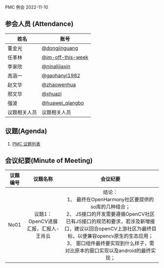 PMC 例会 2022-11-10

## 参会人员 (Attendance)

| 姓名     | 账号                                       |
| ------ | ---------------------------------------- |
| 董金光    | [@dongjinguang](https://gitee.com/dongjinguang) |
| 任革林    | [@im-off-this-week](https://gitee.com/im-off-this-week) |
| 李家欣    | [@ninalijiaxin](https://gitee.com/ninalijiaxin) |
| 高涵一    | [@gaohanyi1982](https://gitee.com/gaohanyi1982) |
| 赵文华    | [@zhaowenhua](https://gitee.com/shidi_snow) |
| 邢文华    | [@xhuazi](https://gitee.com/xhuazi)      |
| 强波 | [@huawei_qiangbo](https://gitee.com/huawei_qiangbo) |
| 议题相关人员 | 议题相关人员                                   |

## 议题(Agenda)

1. [PMC 议题列表](https://docs.qingque.cn/s/home/eZQB8yRFQfEFeAxk_6JKZEE0q?identityId=1tbICPd8j3s)

## 会议纪要(Minute of Meeting)

| 议题编号 | 议题名称 | 会议纪要  |
| :----: | :---------------------: |:---------------------------: |
| No01 | 议题1：OpenCV进展汇报，汇报人-王肖云 | 结论：<br> 1、 最终在OpenHarmony社区要提供的so库的几种组合；<br> 2、 JS接口的开发需要遵循OpenCV社区已有JS接口的规范和要求，若涉及新增接口，建议以回合openCV上游社区为最终目标，以便兼容opencv原生的生态应用；<br> 3、 窗口组件最终要实现到什么样子，需对比原本的窗口实现以及android的最终实现； |
